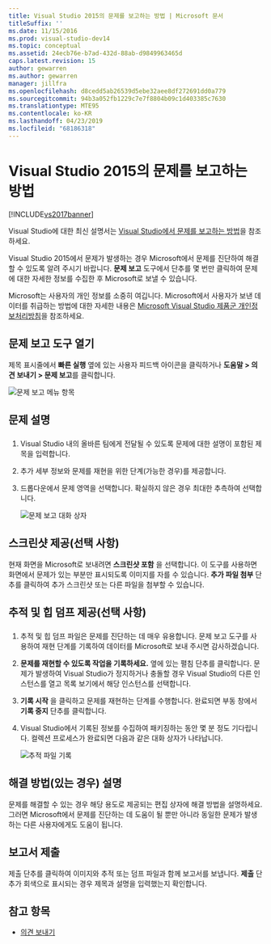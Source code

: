```yaml
---
title: Visual Studio 2015의 문제를 보고하는 방법 | Microsoft 문서
titleSuffix: ''
ms.date: 11/15/2016
ms.prod: visual-studio-dev14
ms.topic: conceptual
ms.assetid: 24ecb76e-b7ad-432d-88ab-d9849963465d
caps.latest.revision: 15
author: gewarren
ms.author: gewarren
manager: jillfra
ms.openlocfilehash: d8cedd5ab26539d5ebe32aee8df272691dd0a779
ms.sourcegitcommit: 94b3a052fb1229c7e7f8804b09c1d403385c7630
ms.translationtype: MTE95
ms.contentlocale: ko-KR
ms.lasthandoff: 04/23/2019
ms.locfileid: "68186318"
---
```

# <a name="how-to-report-a-problem-with-visual-studio-2015"></a>Visual Studio 2015의 문제를 보고하는 방법
[!INCLUDE[vs2017banner](../includes/vs2017banner.md)]

Visual Studio에 대한 최신 설명서는 [Visual Studio에서 문제를 보고하는 방법](/visualstudio/ide/how-to-report-a-problem-with-visual-studio)을 참조하세요.

Visual Studio 2015에서 문제가 발생하는 경우 Microsoft에서 문제를 진단하여 해결할 수 있도록 알려 주시기 바랍니다.  **문제 보고** 도구에서 단추를 몇 번만 클릭하여 문제에 대한 자세한 정보를 수집한 후 Microsoft로 보낼 수 있습니다.

Microsoft는 사용자의 개인 정보를 소중히 여깁니다. Microsoft에서 사용자가 보낸 데이터를 취급하는 방법에 대한 자세한 내용은 [Microsoft Visual Studio 제품군 개인정보처리방침](https://www.visualstudio.com/dn948229)을 참조하세요.

## <a name="open-the-report-a-problem-tool"></a>문제 보고 도구 열기

제목 표시줄에서 **빠른 실행** 옆에 있는 사용자 피드백 아이콘을 클릭하거나 **도움말 > 의견 보내기 > 문제 보고**를 클릭합니다.

![문제 보고 메뉴 항목](../ide/media/report-a-problem-menu-item.png "문제 보고 메뉴 항목")

## <a name="describe-the-problem"></a>문제 설명

### <a name="describe_the_problem"></a>

1. Visual Studio 내의 올바른 팀에게 전달될 수 있도록 문제에 대한 설명이 포함된 제목을 입력합니다.

2. 추가 세부 정보와 문제를 재현을 위한 단계(가능한 경우)를 제공합니다.

3. 드롭다운에서 문제 영역을 선택합니다. 확실하지 않은 경우 최대한 추측하여 선택합니다.

   ![문제 보고 대화 상자](../ide/media/report-a-problem-dialog.png "문제 보고 대화 상자")

## <a name="provide-a-screenshot-optional"></a>스크린샷 제공(선택 사항)

현재 화면을 Microsoft로 보내려면 **스크린샷 포함** 을 선택합니다. 이 도구를 사용하면 화면에서 문제가 있는 부분만 표시되도록 이미지를 자를 수 있습니다. **추가 파일 첨부** 단추를 클릭하여 추가 스크린샷 또는 다른 파일을 첨부할 수 있습니다.

## <a name="provide-a-trace-and-heap-dump-optional"></a>추적 및 힙 덤프 제공(선택 사항)

### <a name="provide_a_trace_and_heap_dump"></a>

1. 추적 및 힙 덤프 파일은 문제를 진단하는 데 매우 유용합니다.   문제 보고 도구를 사용하여 재현 단계를 기록하여 데이터를 Microsoft로 보내 주시면 감사하겠습니다.

2. **문제를 재현할 수 있도록 작업을 기록하세요.** 옆에 있는 펼침 단추를 클릭합니다. 문제가 발생하여 Visual Studio가 정지하거나 충돌할 경우 Visual Studio의 다른 인스턴스를 열고 목록 보기에서 해당 인스턴스를 선택합니다.

3. **기록 시작** 을 클릭하고 문제를 재현하는 단계를 수행합니다. 완료되면 부동 창에서 **기록 중지** 단추를 클릭합니다.

4. Visual Studio에서 기록된 정보를 수집하여 패키징하는 동안 몇 분 정도 기다립니다. 컬렉션 프로세스가 완료되면 다음과 같은 대화 상자가 나타납니다.

     ![추적 파일 기록](../ide/media/record-a-trace-file.png "추적 파일 기록")

## <a name="describe-the-workaround-if-there-is-one"></a>해결 방법(있는 경우) 설명

문제를 해결할 수 있는 경우 해당 용도로 제공되는 편집 상자에 해결 방법을 설명하세요. 그러면 Microsoft에서 문제를 진단하는 데 도움이 될 뿐만 아니라 동일한 문제가 발생하는 다른 사용자에게도 도움이 됩니다.

## <a name="submit-the-report"></a>보고서 제출

제출 단추를 클릭하여 이미지와 추적 또는 덤프 파일과 함께 보고서를 보냅니다. **제출** 단추가 회색으로 표시되는 경우 제목과 설명을 입력했는지 확인합니다.

## <a name="see-also"></a>참고 항목

- [의견 보내기](../ide/talk-to-us.md)
